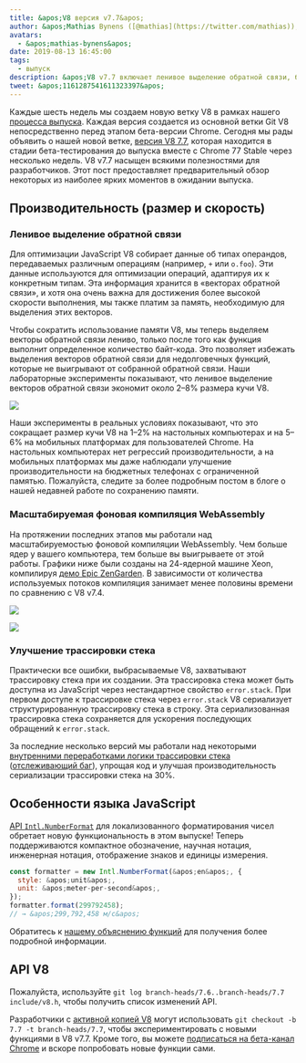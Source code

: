 ```yaml
---
title: &apos;V8 версия v7.7&apos;
author: &apos;Mathias Bynens ([@mathias](https://twitter.com/mathias)), ленивый составитель заметок о выпуске&apos;
avatars:
  - &apos;mathias-bynens&apos;
date: 2019-08-13 16:45:00
tags:
  - выпуск
description: &apos;V8 v7.7 включает ленивое выделение обратной связи, более быструю фоновую компиляцию WebAssembly, улучшение трассировки стека и новую функциональность Intl.NumberFormat.&apos;
tweet: &apos;1161287541611323397&apos;
---
```

Каждые шесть недель мы создаем новую ветку V8 в рамках нашего [процесса выпуска](/docs/release-process). Каждая версия создается из основной ветки Git V8 непосредственно перед этапом бета-версии Chrome. Сегодня мы рады объявить о нашей новой ветке, [версия V8 7.7](https://chromium.googlesource.com/v8/v8.git/+log/branch-heads/7.7), которая находится в стадии бета-тестирования до выпуска вместе с Chrome 77 Stable через несколько недель. V8 v7.7 насыщен всякими полезностями для разработчиков. Этот пост предоставляет предварительный обзор некоторых из наиболее ярких моментов в ожидании выпуска.

<!--truncate-->
## Производительность (размер и скорость)

### Ленивое выделение обратной связи

Для оптимизации JavaScript V8 собирает данные об типах операндов, передаваемых различным операциям (например, `+` или `o.foo`). Эти данные используются для оптимизации операций, адаптируя их к конкретным типам. Эта информация хранится в «векторах обратной связи», и хотя она очень важна для достижения более высокой скорости выполнения, мы также платим за память, необходимую для выделения этих векторов.

Чтобы сократить использование памяти V8, мы теперь выделяем векторы обратной связи лениво, только после того как функция выполнит определенное количество байт-кода. Это позволяет избежать выделения векторов обратной связи для недолговечных функций, которые не выигрывают от собранной обратной связи. Наши лабораторные эксперименты показывают, что ленивое выделение векторов обратной связи экономит около 2–8% размера кучи V8.

![](/_img/v8-release-77/lazy-feedback-allocation.svg)

Наши эксперименты в реальных условиях показывают, что это сокращает размер кучи V8 на 1–2% на настольных компьютерах и на 5–6% на мобильных платформах для пользователей Chrome. На настольных компьютерах нет регрессий производительности, а на мобильных платформах мы даже наблюдали улучшение производительности на бюджетных телефонах с ограниченной памятью. Пожалуйста, следите за более подробным постом в блоге о нашей недавней работе по сохранению памяти.

### Масштабируемая фоновая компиляция WebAssembly

На протяжении последних этапов мы работали над масштабируемостью фоновой компиляции WebAssembly. Чем больше ядер у вашего компьютера, тем больше вы выигрываете от этой работы. Графики ниже были созданы на 24-ядерной машине Xeon, компилируя [демо Epic ZenGarden](https://s3.amazonaws.com/mozilla-games/ZenGarden/EpicZenGarden.html). В зависимости от количества используемых потоков компиляция занимает менее половины времени по сравнению с V8 v7.4.

![](/_img/v8-release-77/liftoff-compilation-speedup.svg)

![](/_img/v8-release-77/turbofan-compilation-speedup.svg)

### Улучшение трассировки стека

Практически все ошибки, выбрасываемые V8, захватывают трассировку стека при их создании. Эта трассировка стека может быть доступна из JavaScript через нестандартное свойство `error.stack`. При первом доступе к трассировке стека через `error.stack` V8 сериализует структурированную трассировку стека в строку. Эта сериализованная трассировка стека сохраняется для ускорения последующих обращений к `error.stack`.

За последние несколько версий мы работали над некоторыми [внутренними переработками логики трассировки стека](https://docs.google.com/document/d/1WIpwLgkIyeHqZBc9D3zDtWr7PL-m_cH6mfjvmoC6kSs/edit) ([отслеживающий баг](https://bugs.chromium.org/p/v8/issues/detail?id=8742)), упрощая код и улучшая производительность сериализации трассировки стека на 30%.

## Особенности языка JavaScript

[API `Intl.NumberFormat`](/features/intl-numberformat) для локализованного форматирования чисел обретает новую функциональность в этом выпуске! Теперь поддерживаются компактное обозначение, научная нотация, инженерная нотация, отображение знаков и единицы измерения.

```js
const formatter = new Intl.NumberFormat(&apos;en&apos;, {
  style: &apos;unit&apos;,
  unit: &apos;meter-per-second&apos;,
});
formatter.format(299792458);
// → &apos;299,792,458 м/с&apos;
```

Обратитесь к [нашему объяснению функций](/features/intl-numberformat) для получения более подробной информации.

## API V8

Пожалуйста, используйте `git log branch-heads/7.6..branch-heads/7.7 include/v8.h`, чтобы получить список изменений API.

Разработчики с [активной копией V8](/docs/source-code#using-git) могут использовать `git checkout -b 7.7 -t branch-heads/7.7`, чтобы экспериментировать с новыми функциями в V8 v7.7. Кроме того, вы можете [подписаться на бета-канал Chrome](https://www.google.com/chrome/browser/beta.html) и вскоре попробовать новые функции сами.

